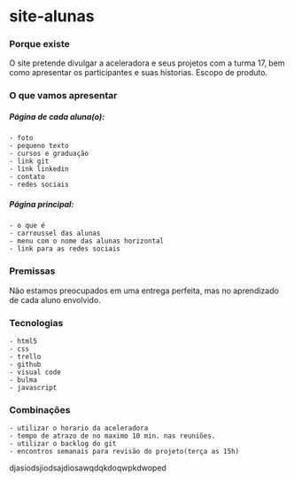 # site-alunas
### Porque existe
O site pretende divulgar a aceleradora e seus projetos com a turma 17, bem como apresentar os participantes e suas historias.
Escopo de produto.

### O que vamos apresentar
##### Página de cada aluna(o):
	- foto
	- pequeno texto
	- cursos e graduação
	- link git
	- link linkedin
	- contato
	- redes sociais
  
##### Página principal:
	- o que é
	- carroussel das alunas
	- menu com o nome das alunas horizontal
	- link para as redes sociais

### Premissas
Não estamos preocupados em uma entrega perfeita, mas no aprendizado de cada aluno envolvido.

### Tecnologias
	- html5
	- css
	- trello
	- github
	- visual code
	- bulma
	- javascript

### Combinações
	- utilizar o horario da aceleradora
	- tempo de atrazo de no maximo 10 min. nas reuniões.
	- utilizar o backlog do git
	- encontros semanais para revisão do projeto(terça as 15h)


djasiodsjiodsajdiosawqdqkdoqwpkdwoped